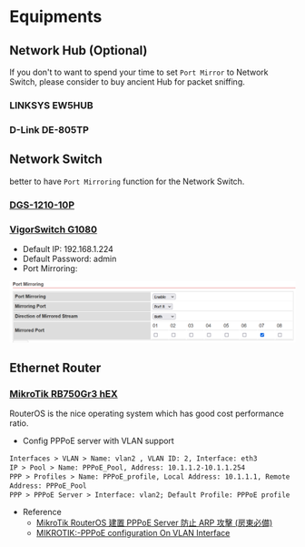 # Equipments

## Network Hub (Optional)

If you don't to want to spend your time to set `Port Mirror` to Network Switch, please consider to buy ancient Hub for packet sniffing.

### LINKSYS EW5HUB
### D-Link DE-805TP

## Network Switch

better to have `Port Mirroring` function for the Network Switch.

### [DGS-1210-10P](http://www.dlinktw.com.tw/business/product?id=343)

### [VigorSwitch G1080](https://www.draytek.com/products/vigorswitch-g1080/)

- Default IP: 192.168.1.224
- Default Password: admin
- Port Mirroring:

![DrayTek](draytek.png)

## Ethernet Router

### [MikroTik RB750Gr3 hEX](https://mikrotik.com/product/RB750Gr3)

RouterOS is the nice operating system which has good cost performance ratio.

- Config PPPoE server with VLAN support

```
Interfaces > VLAN > Name: vlan2 , VLAN ID: 2, Interface: eth3
IP > Pool > Name: PPPoE_Pool, Address: 10.1.1.2-10.1.1.254
PPP > Profiles > Name: PPPoE_profile, Local Address: 10.1.1.1, Remote Address: PPPoE_Pool
PPP > PPPoE Server > Interface: vlan2; Default Profile: PPPoE profile
```

- Reference
    - [MikroTik RouterOS 建置 PPPoE Server 防止 ARP 攻擊 (房東必備)](https://www.ez2o.com/Blog/Post/MikroTik-RouterOS-PPPoE-Server)
    - [MIKROTIK:-PPPoE configuration On VLAN Interface](http://laxmidharnetworking.blogspot.com/2017/06/mikrotik-pppoe-configuration-on-vlan.html) 